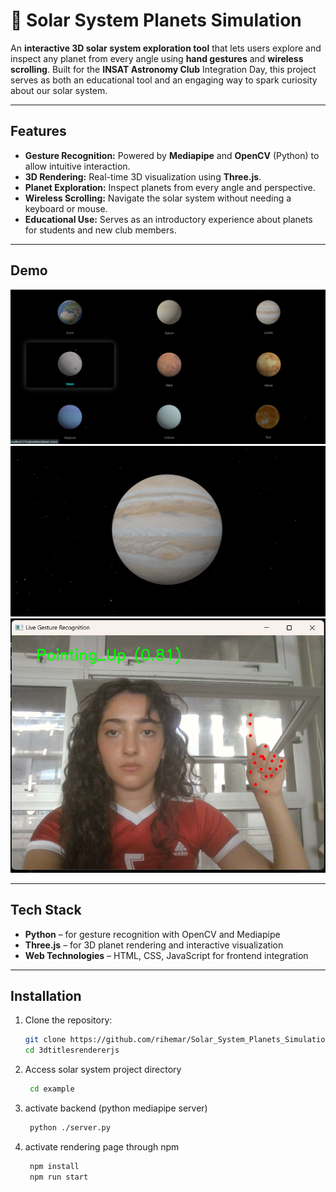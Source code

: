# 🌌 Solar System Planets Simulation

An **interactive 3D solar system exploration tool** that lets users explore and inspect any planet from every angle using **hand gestures** and **wireless scrolling**. Built for the **INSAT Astronomy Club** Integration Day, this project serves as both an educational tool and an engaging way to spark curiosity about our solar system.

---

## Features

- **Gesture Recognition:** Powered by **Mediapipe** and **OpenCV** (Python) to allow intuitive interaction.
- **3D Rendering:** Real-time 3D visualization using **Three.js**.
- **Planet Exploration:** Inspect planets from every angle and perspective.
- **Wireless Scrolling:** Navigate the solar system without needing a keyboard or mouse.
- **Educational Use:** Serves as an introductory experience about planets for students and new club members.

---

## Demo

![img](images_github/image.png)
![img](images_github/jupiter.png)
![img](images_github/mediapipe.png)

---

## Tech Stack

- **Python** – for gesture recognition with OpenCV and Mediapipe
- **Three.js** – for 3D planet rendering and interactive visualization
- **Web Technologies** – HTML, CSS, JavaScript for frontend integration

---

## Installation

1. Clone the repository:
   ```bash
   git clone https://github.com/rihemar/Solar_System_Planets_Simulation
   cd 3dtitlesrendererjs

2. Access solar system project directory
   ```bash
	cd example

3. activate backend (python mediapipe server)
   ```bash
	python ./server.py

4. activate rendering page through npm
   ```bash
	npm install 
	npm run start

